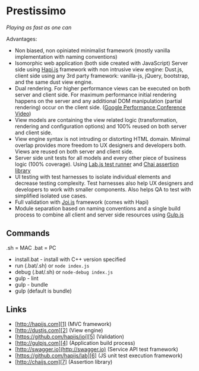 # Prestissimo 
*Playing as fast as one can*


Advantages:
- Non biased, non opiniated minimalist framework (mostly vanilla implementation with naming conventions) 
- Isomorphic web application (both side created with JavaScript) Server side using [Hapi.js][1] framework with non intrusive view engine: Dust.js, client side using any 3rd party framework: vanilla-js, jQuery, bootstrap, and the same dust view engine.
- Dual rendering. For higher performance views can be executed on both server and client side. For maximum performance initial rendering happens on the server and any additional DOM manipulation (partial rendering) occur on the client side. ([Google Performance Conference Video][3])
- View models are containing the view related logic (transformation, rendering and configuration options) and 100% reused on both server and client side.
- View engine syntax is not intruding or distorting HTML domain. Minimal overlap provides more freedom to UX designers and developers both. Views are reused on both server and client side.
- Server side unit tests for all models and every other piece of business logic (100% coverage). Using [Lab.js test runner][6] and [Chai assertion library][7]
- UI testing with test harnesses to isolate individual elements and decrease testing complexity. Test harnesses also help UX designers and developers to work with smaller components. Also helps QA to test with simplified isolated use cases.
- Full validation with [Joi.js][5] framework (comes with Hapi) 
- Module separation based on naming conventions and a single build process to combine all client and server side resources using [Gulp.js][4]

## Commands
.sh = MAC
.bat = PC

* install.bat - install with C++ version specified
* run (.bat/.sh) or `node index.js`
* debug (.bat/.sh) or `node-debug index.js`
* gulp - lint 
* gulp - bundle
* gulp (default is bundle)

## Links
- [http://hapijs.com][1] (MVC framework)
- [http://dustjs.com][2] (View engine)
- [https://github.com/hapijs/joi][5] (Validation)
- [http://gulpjs.com][4] (Application build process)
- [http://swagger.io](http://swagger.io) (Service API test framework)
- [https://github.com/hapijs/lab][6] (JS unit test execution framework)
- [http://chaijs.com][7] (Assertion library)


[1]:http://hapijs.com
[2]:http://dustjs.com
[3]:https://www.youtube.com/watch?v=VKTWdaupft0&feature=youtu.be&t=14m28s
[4]:http://gulpjs.com
[5]:https://github.com/hapijs/joi
[6]:https://github.com/hapijs/lab
[7]:http://chaijs.com
